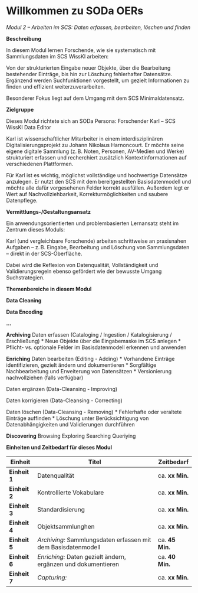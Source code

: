 
<!--

author: 
email:    
version:  v1
language: DE

icon:     https://raw.githubusercontent.com/chastik/Beratung_Dateityp_Bild/refs/heads/main/SODa-Logo_full.svg
link:     https://raw.githubusercontent.com/chastik/Beratung/refs/heads/main/soda.css

comment:  WissKi SODA OERs

-->

# Willkommen zu SODa OERs 

*Modul 2 – Arbeiten im SCS: Daten erfassen, bearbeiten, löschen und finden*

**Beschreibung**

In diesem Modul lernen Forschende, wie sie systematisch mit Sammlungsdaten im SCS WissKI arbeiten:

Von der strukturierten Eingabe neuer Objekte, über die Bearbeitung bestehender Einträge, bis hin zur Löschung fehlerhafter Datensätze. 
Ergänzend werden Suchfunktionen vorgestellt, um gezielt Informationen zu finden und effizient weiterzuverarbeiten.

Besonderer Fokus liegt auf dem Umgang mit dem SCS Minimaldatensatz.

**Zielgruppe**

Dieses Modul richtete sich an SODa Persona: Forschender Karl – SCS WissKI Data Editor

Karl ist wissenschaftlicher Mitarbeiter in einem interdisziplinären Digitalisierungsprojekt zu Johann Nikolaus Harnoncourt. 
Er möchte seine eigene digitale Sammlung (z. B. Noten, Personen, AV-Medien und Werke) strukturiert erfassen und recherchiert zusätzlich Kontextinformationen auf verschiedenen Plattformen.

Für Karl ist es wichtig, möglichst vollständige und hochwertige Datensätze anzulegen. Er nutzt den SCS mit dem bereitgestellten Basisdatenmodell und möchte alle dafür vorgesehenen Felder korrekt ausfüllen. Außerdem legt er Wert auf Nachvollziehbarkeit, Korrekturmöglichkeiten und saubere Datenpflege.


**Vermittlungs-/Gestaltungsansatz**

Ein anwendungsorientierten und problembasierten Lernansatz steht im Zentrum dieses Moduls:

Karl (und vergleichbare Forschende) arbeiten schrittweise an praxisnahen Aufgaben – z. B. Eingabe, Bearbeitung und Löschung von Sammlungsdaten – direkt in der SCS-Oberfläche. 

Dabei wird die Reflexion von Datenqualität, Vollständigkeit und Validierungsregeln ebenso gefördert wie der bewusste Umgang Suchstrategien.


**Themenbereiche in diesem Modul**

**Data Cleaning**

**Data Encoding**

**...**

**Archiving**
Daten erfassen (Cataloging / Ingestion / Katalogisierung / Erschließung) 
    * Neue Objekte über die Eingabemaske im SCS anlegen
    * Pflicht- vs. optionale Felder im Basisdatenmodell erkennen und anwenden

**Enriching**
Daten bearbeiten (Editing - Adding)
    * Vorhandene Einträge identifizieren, gezielt ändern und dokumentieren
    * Sorgfältige Nachbearbeitung und Erweiterung von Datensätzen
    * Versionierung nachvollziehen (falls verfügbar)

Daten ergänzen (Data-Cleansing - Improving)

Daten korrigieren (Data-Cleansing - Correcting)

Daten löschen (Data-Cleansing - Removing)
    * Fehlerhafte oder veraltete Einträge auffinden
    * Löschung unter Berücksichtigung von Datenabhängigkeiten und Validierungen durchführen

**Discovering**
  Browsing
  Exploring
  Searching
  Queriying

 
**Einheiten und Zeitbedarf für dieses Modul**

| Einheit       | Titel                                                      | Zeitbedarf      |
| ------------- | ---------------------------------------------------------- | --------------- |
| **Einheit 1** | Datenqualität| ca. **xx Min.** |
| **Einheit 2** | Kontrollierte Vokabulare | ca. **xx Min.** |
| **Einheit 3** | Standardisierung | ca. **xx Min.** |
| **Einheit 4** | Objektsammlunghen| ca. **xx Min.** |
| **Einheit 5** | *Archiving:* Sammlungsdaten erfassen mit dem Basisdatenmodell | ca. **45 Min.** |
| **Einheit 6** | *Enriching:* Daten gezielt ändern, ergänzen und dokumentieren   | ca. **40 Min.** |
| **Einheit 7** | *Capturing:*   | ca. **xx Min.** |



